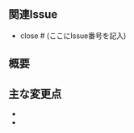 ## 関連Issue

- close # (ここにIssue番号を記入)

## 概要

<!-- このプルリクエストの目的や概要を簡潔に記述してください -->

## 主な変更点

<!-- 具体的な変更内容を箇条書きで記述してください -->
-
-
